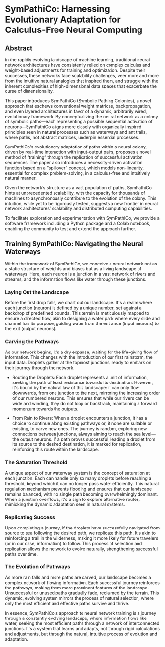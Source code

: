 # SymPathiCo: Harnessing Evolutionary Adaptation for Calculus-Free Neural Computing

## Abstract

In the rapidly evolving landscape of machine learning, traditional neural network architectures have consistently relied on complex calculus and weight-based adjustments for training and optimization. Despite their successes, these networks face scalability challenges, veer more and more from the intuitive natural analogies that inspired them, and struggle with the inherent complexities of high-dimensional data spaces that exacerbate the curse of dimensionality.

This paper introduces SymPathiCo (Symbolic Pathing Colonies), a novel approach that eschews conventional weight matrices, backpropagation, and even layered architectures in favor of a dynamic, arbitrarily wired, evolutionary framework. By conceptualizing the neural network as a colony of symbolic paths—each representing a possible sequential activation of neurons—SymPathiCo aligns more closely with organically inspired principles seen in natural processes such as waterways and ant trails, where paths, not abstract matrices, underpin essential processes.

SymPathiCo's evolutionary adaptation of paths within a neural colony, driven by real-time interaction with input-output pairs, proposes a novel method of “training” through the replication of successful activation sequences. The paper also introduces a necessity-driven activation function based on a “spillover” concept, which models non-linearity, essential for complex problem-solving, in a calculus-free and intuitively natural manner.

Given the network’s structure as a vast population of paths, SymPathiCo hints at unprecedented scalability, with the capacity for thousands of machines to asynchronously contribute to the evolution of the colony. This intuition, while yet to be rigorously tested, suggests a new frontier in neural network architectures’ scalability and distributed computing capabilities.

To facilitate exploration and experimentation with SymPathiCo, we provide a software framework including a Python package and a Colab notebook, enabling the community to test and extend the approach further.

## Training SymPathiCo: Navigating the Neural Waterways

Within the framework of SymPathiCo, we conceive a neural network not as a static structure of weights and biases but as a living landscape of waterways. Here, each neuron is a junction in a vast network of rivers and streams, and the information flows like water through these junctions.

### Laying Out the Landscape

Before the first drop falls, we chart out our landscape. It's a realm where each junction (neuron) is defined by a unique number, set against a backdrop of predefined bounds. This terrain is meticulously mapped to ensure a directed flow, akin to designing a water park where every slide and channel has its purpose, guiding water from the entrance (input neurons) to the exit (output neurons).

### Carving the Pathways

As our network begins, it's a dry expanse, waiting for the life-giving flow of information. This changes with the introduction of our first rainstorm, the input data. Droplets gather at the topmost junctions, ready to embark on their journey through the network.

* Routing the Droplets: Each droplet represents a unit of information, seeking the path of least resistance towards its destination. However, it's bound by the natural law of this landscape: it can only flow downwards, from one junction to the next, mirroring the increasing order of our numbered neurons. This ensures that while our rivers can be wide and winding, they do not loop or backtrack, maintaining a forward momentum towards the outputs.

* From Rain to Rivers: When a droplet encounters a junction, it has a choice to continue along existing pathways or, if none are suitable or existing, to carve new ones. The journey is random, exploring new connections between junctions, always aiming to reach the sea level—the output neurons. If a path proves successful, leading a droplet from its source to the desired destination, it is marked for replication, reinforcing this route within the landscape.

### The Saturation Threshold

A unique aspect of our waterway system is the concept of saturation at each junction. Each can handle only so many droplets before reaching a threshold, beyond which it can no longer pass water efficiently. This natural regulation mechanism prevents flooding and ensures that our landscape remains balanced, with no single path becoming overwhelmingly dominant. When a junction overflows, it's a sign to explore alternative routes, mimicking the dynamic adaptation seen in natural systems.

### Replicating Success

Upon completing a journey, if the droplets have successfully navigated from source to sea following the desired path, we replicate this path. It's akin to reinforcing a trail in the wilderness, making it more likely for future travelers (or in our case, information) to follow. This process of selection and replication allows the network to evolve naturally, strengthening successful paths over time.

### The Evolution of Pathways

As more rain falls and more paths are carved, our landscape becomes a complex network of flowing information. Each successful journey reinforces the pathways, making them more prominent features of the landscape. Unsuccessful or unused paths gradually fade, reclaimed by the terrain. This dynamic, evolving system mirrors the process of natural selection, where only the most efficient and effective paths survive and thrive.

In essence, SymPathiCo's approach to neural network training is a journey through a constantly evolving landscape, where information flows like water, seeking the most efficient paths through a network of interconnected junctions. It's a system that learns and adapts, not through rigid calculations and adjustments, but through the natural, intuitive process of evolution and adaptation.
